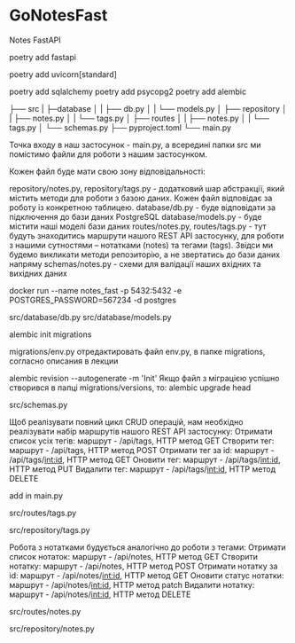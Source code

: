 # GoNotesFast
 Notes FastAPI

poetry add fastapi

poetry add uvicorn[standard]

poetry add sqlalchemy
poetry add psycopg2
poetry add alembic

├── src
|  ├─database
│  |   ├── db.py
│  |   └── models.py
│  ├── repository
│  |   ├── notes.py
│  |   └── tags.py
│  ├── routes
│  |   ├── notes.py
│  |   └── tags.py
│  └── schemas.py
├── pyproject.toml
└── main.py

Точка входу в наш застосунок - main.py, а всередині папки src ми помістимо файли для роботи з нашим застосунком.

Кожен файл буде мати свою зону відповідальності:

repository/notes.py, repository/tags.py - додатковий шар абстракції, який містить методи для роботи з базою даних.
Кожен файл відповідає за роботу із конкретною таблицею.
database/db.py - буде відповідати за підключення до бази даних PostgreSQL
database/models.py - буде містити наші моделі бази даних
routes/notes.py, routes/tags.py - тут будуть знаходитись маршрути нашого REST API застосунку,
для роботи з нашими сутностями – нотатками (notes) та тегами (tags).
Звідси ми будемо викликати методи репозиторію, а не звертатись до бази даних напряму
schemas/notes.py - схеми для валідації наших вхідних та вихідних даних

docker run --name notes_fast -p 5432:5432 -e POSTGRES_PASSWORD=567234 -d postgres

src/database/db.py
src/database/models.py


alembic init migrations

migrations/env.py    отредактировать файл env.py, в папке migrations, согласно описания в лекции

alembic revision --autogenerate -m 'Init'
    Якщо файл з міграцією успішно створився в папці migrations/versions, то:
alembic upgrade head

src/schemas.py

Щоб реалізувати повний цикл CRUD операцій, нам необхідно реалізувати набір маршрутів нашого REST API застосунку:
Отримати список усіх тегів: маршрут - /api/tags, HTTP метод GET
Створити тег: маршрут - /api/tags, HTTP метод POST
Отримати тег за id: маршрут - /api/tags/<int:id>, HTTP метод GET
Оновити тег: маршрут - /api/tags/<int:id>, HTTP метод PUT
Видалити тег: маршрут - /api/tags/<int:id>, HTTP метод DELETE

add in main.py

src/routes/tags.py

src/repository/tags.py

Робота з нотатками будується аналогічно до роботи з тегами:
Отримати список нотаток: маршрут - /api/notes, HTTP метод GET
Створити нотатку: маршрут - /api/notes, HTTP метод POST
Отримати нотатку за id: маршрут - /api/notes/<int:id>, HTTP метод GET
Оновити статус нотатки: маршрут - /api/notes/<int:id>, HTTP метод patch
Видалити нотатку: маршрут - /api/notes/<int:id>, HTTP метод DELETE

src/routes/notes.py

src/repository/notes.py




